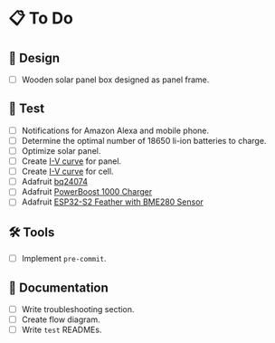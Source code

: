 # :clipboard: To Do

## :triangular_ruler: Design
- [ ] Wooden solar panel box designed as panel frame.

## :test_tube: Test
- [ ] Notifications for Amazon Alexa and mobile phone.
- [ ] Determine the optimal number of 18650 li-ion batteries to charge.
- [ ] Optimize solar panel.
- [ ] Create [I-V curve](https://www.pveducation.org/pvcdrom/solar-cell-operation/iv-curve) for panel.
- [ ] Create [I-V curve](https://www.pveducation.org/pvcdrom/solar-cell-operation/iv-curve) for cell.
- [ ] Adafruit [bq24074](https://www.adafruit.com/product/4755)
- [ ] Adafruit [PowerBoost 1000 Charger](https://www.adafruit.com/product/2465)
- [ ] Adafruit [ESP32-S2 Feather with BME280 Sensor](https://www.adafruit.com/product/5303)

## :hammer_and_wrench: Tools
- [ ] Implement `pre-commit`.

## :pencil: Documentation
- [ ] Write troubleshooting section.
- [ ] Create flow diagram.
- [ ] Write `test` READMEs.

